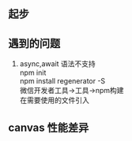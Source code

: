 ## 起步     
## 遇到的问题       
1. async,await 语法不支持       
npm init        
npm install regenerator -S      
微信开发者工具->工具->npm构建       
在需要使用的文件引入     
## canvas 性能差异              


